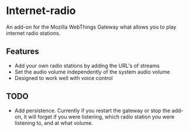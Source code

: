 # Internet-radio
An add-on for the Mozilla WebThings Gateway what allows you to play internet radio stations.

## Features
- Add your own radio stations by adding the URL's of streams
- Set the audio volume independently of the system audio volume
- Designed to work well with voice control

## TODO
- Add persistence. Currently if you restart the gateway or stop the add-on, it will forget if you were listening, which radio station you were listening to, and at what volume.
